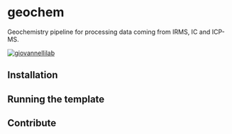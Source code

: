 # geochem

Geochemistry pipeline for processing data coming from IRMS, IC and ICP-MS.

[![giovannellilab](https://img.shields.io/badge/BY-Giovannelli_Lab-blue)](http:s//www.donatogiovannelli.com)


## Installation


## Running the template


## Contribute

